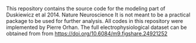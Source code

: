 This repository contains the source code for the modeling part of Duskiewicz et al 2014. Nature Neuroscience
It is not meant to be a practical package to be used for further analysis.
All codes in this repository were implemented by Pierre Orhan.
The full electrophysiological dataset can be obtained from from https://doi.org/10.6084/m9.figshare.24921252